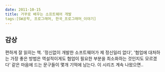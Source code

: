 ```yaml
---
date: 2011-10-15
title: 거꾸로 배우는 소프트웨어 개발
tags:[SW공학, 프로그래머, 한국_프로그래머_이야기]
---
```


## 감상
편하게 잘 읽히는 책. '정신없이 개발한 소프트웨어가 제 정신일리 없다', '협업에 대처하는 가장 좋은 방법은 역설적이게도 협업이 필요한 부분을 최소화하는 것인지도 모르겠다' 같은 마음에 드는 문구들이 몇개 기억에 남는다. 이 시리즈 계속 나왔으면..
